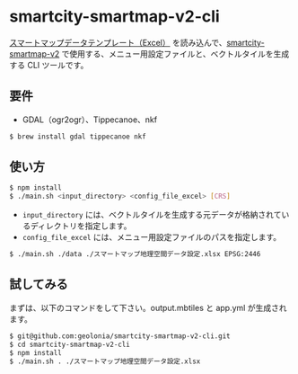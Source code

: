 # smartcity-smartmap-v2-cli


 [スマートマップデータテンプレート（Excel）](https://docs.google.com/spreadsheets/d/1IQKC5dRNlWaINs0BkmYamaLQIgX6kQuLLzN-nQryBlU/edit?usp=sharing) を読み込んで、[smartcity-smartmap-v2](https://github.com/geolonia/smartcity-smartmap-v2) で使用する、メニュー用設定ファイルと、ベクトルタイルを生成する CLI ツールです。


## 要件
- GDAL（ogr2ogr）、Tippecanoe、nkf

```bash
$ brew install gdal tippecanoe nkf
```

## 使い方

```bash
$ npm install
$ ./main.sh <input_directory> <config_file_excel> [CRS]
```

- `input_directory` には、ベクトルタイルを生成する元データが格納されているディレクトリを指定します。
- `config_file_excel` には、メニュー用設定ファイルのパスを指定します。

```bash
$ ./main.sh ./data ./スマートマップ地理空間データ設定.xlsx EPSG:2446
```

## 試してみる

まずは、以下のコマンドをして下さい。output.mbtiles と app.yml が生成されます。

```bash
$ git@github.com:geolonia/smartcity-smartmap-v2-cli.git
$ cd smartcity-smartmap-v2-cli
$ npm install
$ ./main.sh . ./スマートマップ地理空間データ設定.xlsx
```

